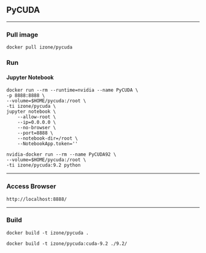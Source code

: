 ## PyCUDA
-----

### Pull image
```
docker pull izone/pycuda
```
### Run
#### Jupyter Notebook
```
docker run --rm --runtime=nvidia --name PyCUDA \
-p 8888:8888 \
--volume=$HOME/pycuda:/root \
-ti izone/pycuda \
jupyter notebook \
	--allow-root \
	--ip=0.0.0.0 \
	--no-browser \
	--port=8888 \
	--notebook-dir=/root \
	--NotebookApp.token=''
```
```
nvidia-docker run --rm --name PyCUDA92 \
--volume=$HOME/pycuda:/root \
-ti izone/pycuda:9.2 python
```

-----
### Access Browser
```
http://localhost:8888/
```

-----
### Build
```
docker build -t izone/pycuda .
```
```
docker build -t izone/pycuda:cuda-9.2 ./9.2/
```